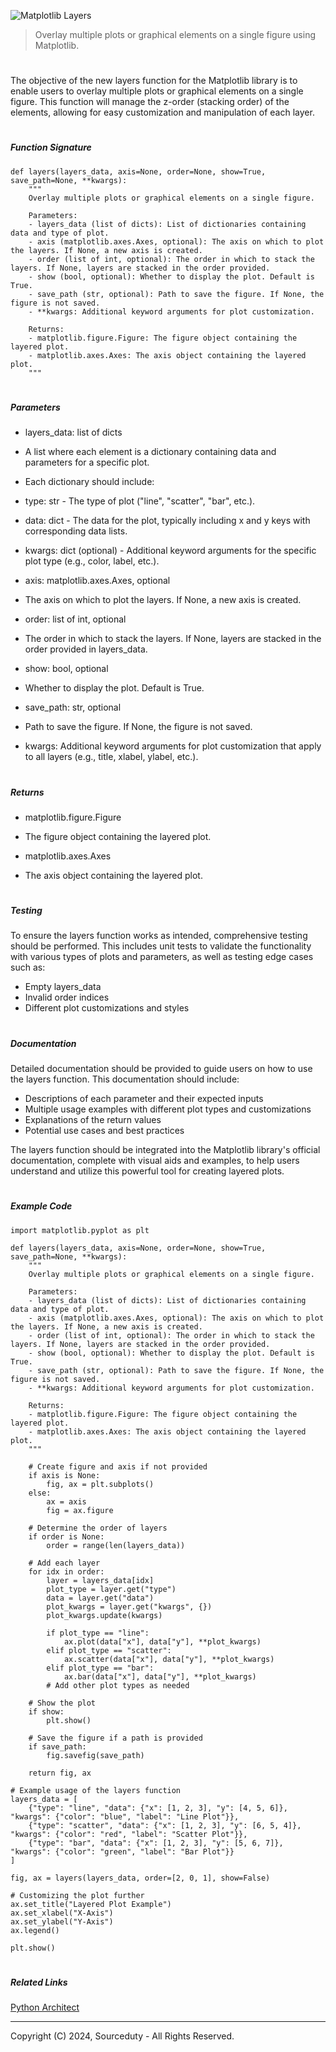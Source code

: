 ![Matplotlib Layers](https://github.com/sourceduty/Matplotlib_Layers/assets/123030236/952ecb81-0138-4cb5-971f-510927a3bb7e)

> Overlay multiple plots or graphical elements on a single figure using Matplotlib.

#

The objective of the new layers function for the Matplotlib library is to enable users to overlay multiple plots or graphical elements on a single figure. This function will manage the z-order (stacking order) of the elements, allowing for easy customization and manipulation of each layer.

#
##### Function Signature

```
def layers(layers_data, axis=None, order=None, show=True, save_path=None, **kwargs):
    """
    Overlay multiple plots or graphical elements on a single figure.
    
    Parameters:
    - layers_data (list of dicts): List of dictionaries containing data and type of plot.
    - axis (matplotlib.axes.Axes, optional): The axis on which to plot the layers. If None, a new axis is created.
    - order (list of int, optional): The order in which to stack the layers. If None, layers are stacked in the order provided.
    - show (bool, optional): Whether to display the plot. Default is True.
    - save_path (str, optional): Path to save the figure. If None, the figure is not saved.
    - **kwargs: Additional keyword arguments for plot customization.
    
    Returns:
    - matplotlib.figure.Figure: The figure object containing the layered plot.
    - matplotlib.axes.Axes: The axis object containing the layered plot.
    """
```

#
##### Parameters

- layers_data: list of dicts

- A list where each element is a dictionary containing data and parameters for a specific plot.
  
- Each dictionary should include:

- type: str - The type of plot ("line", "scatter", "bar", etc.).
- data: dict - The data for the plot, typically including x and y keys with corresponding data lists.
- kwargs: dict (optional) - Additional keyword arguments for the specific plot type (e.g., color, label, etc.).

- axis: matplotlib.axes.Axes, optional

- The axis on which to plot the layers. If None, a new axis is created.

- order: list of int, optional

- The order in which to stack the layers. If None, layers are stacked in the order provided in layers_data.

- show: bool, optional
- Whether to display the plot. Default is True.

- save_path: str, optional

- Path to save the figure. If None, the figure is not saved.

- kwargs: Additional keyword arguments for plot customization that apply to all layers (e.g., title, xlabel, ylabel, etc.).

#
##### Returns

- matplotlib.figure.Figure
- The figure object containing the layered plot.

- matplotlib.axes.Axes
- The axis object containing the layered plot.

#
##### Testing

To ensure the layers function works as intended, comprehensive testing should be performed. This includes unit tests to validate the functionality with various types of plots and parameters, as well as testing edge cases such as:

- Empty layers_data
- Invalid order indices
- Different plot customizations and styles

#
##### Documentation

Detailed documentation should be provided to guide users on how to use the layers function. This documentation should include:

- Descriptions of each parameter and their expected inputs
- Multiple usage examples with different plot types and customizations
- Explanations of the return values
- Potential use cases and best practices

The layers function should be integrated into the Matplotlib library's official documentation, complete with visual aids and examples, to help users understand and utilize this powerful tool for creating layered plots.

#
##### Example Code

```
import matplotlib.pyplot as plt

def layers(layers_data, axis=None, order=None, show=True, save_path=None, **kwargs):
    """
    Overlay multiple plots or graphical elements on a single figure.
    
    Parameters:
    - layers_data (list of dicts): List of dictionaries containing data and type of plot.
    - axis (matplotlib.axes.Axes, optional): The axis on which to plot the layers. If None, a new axis is created.
    - order (list of int, optional): The order in which to stack the layers. If None, layers are stacked in the order provided.
    - show (bool, optional): Whether to display the plot. Default is True.
    - save_path (str, optional): Path to save the figure. If None, the figure is not saved.
    - **kwargs: Additional keyword arguments for plot customization.
    
    Returns:
    - matplotlib.figure.Figure: The figure object containing the layered plot.
    - matplotlib.axes.Axes: The axis object containing the layered plot.
    """
    
    # Create figure and axis if not provided
    if axis is None:
        fig, ax = plt.subplots()
    else:
        ax = axis
        fig = ax.figure

    # Determine the order of layers
    if order is None:
        order = range(len(layers_data))

    # Add each layer
    for idx in order:
        layer = layers_data[idx]
        plot_type = layer.get("type")
        data = layer.get("data")
        plot_kwargs = layer.get("kwargs", {})
        plot_kwargs.update(kwargs)

        if plot_type == "line":
            ax.plot(data["x"], data["y"], **plot_kwargs)
        elif plot_type == "scatter":
            ax.scatter(data["x"], data["y"], **plot_kwargs)
        elif plot_type == "bar":
            ax.bar(data["x"], data["y"], **plot_kwargs)
        # Add other plot types as needed

    # Show the plot
    if show:
        plt.show()

    # Save the figure if a path is provided
    if save_path:
        fig.savefig(save_path)

    return fig, ax

# Example usage of the layers function
layers_data = [
    {"type": "line", "data": {"x": [1, 2, 3], "y": [4, 5, 6]}, "kwargs": {"color": "blue", "label": "Line Plot"}},
    {"type": "scatter", "data": {"x": [1, 2, 3], "y": [6, 5, 4]}, "kwargs": {"color": "red", "label": "Scatter Plot"}},
    {"type": "bar", "data": {"x": [1, 2, 3], "y": [5, 6, 7]}, "kwargs": {"color": "green", "label": "Bar Plot"}}
]

fig, ax = layers(layers_data, order=[2, 0, 1], show=False)

# Customizing the plot further
ax.set_title("Layered Plot Example")
ax.set_xlabel("X-Axis")
ax.set_ylabel("Y-Axis")
ax.legend()

plt.show()
```

#
##### Related Links

[Python Architect](https://chatgpt.com/g/g-ltK2f7Fkk-python-architect)

***
Copyright (C) 2024, Sourceduty - All Rights Reserved.
